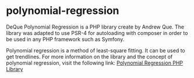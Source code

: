 # polynomial-regression

DeQue Polynomial Regression is a PHP library create by Andrew Que. The library was adapted to use PSR-4 for autoloading with composer in order to be used in any PHP framework such as Symfony.

Polynomial regression is a method of least-square fitting. It can be used to get trendlines. For more information on the library and the concept of polynomial regression, visit the following link: [Polynomial Regression PHP Library](http://polynomialregression.drque.net/)
